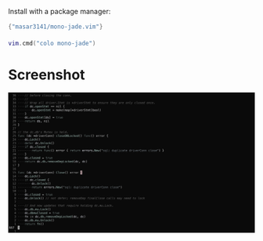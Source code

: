 Install with a package manager:
```lua
{"masar3141/mono-jade.vim"}

vim.cmd("colo mono-jade")
```

# Screenshot
![screenshot](preview/go.png)
